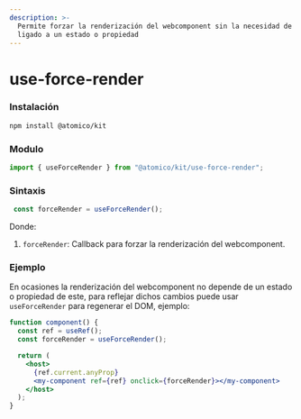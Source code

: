 ```yaml
---
description: >-
  Permite forzar la renderización del webcomponent sin la necesidad de estar
  ligado a un estado o propiedad
---
```


# use-force-render

### Instalación

```bash
npm install @atomico/kit
```

### Modulo

```javascript
import { useForceRender } from "@atomico/kit/use-force-render";
```

### Sintaxis

```javascript
 const forceRender = useForceRender();
```

Donde: 

1. `forceRender`: Callback para forzar la renderización del webcomponent.

### Ejemplo

En ocasiones la renderización del webcomponent no depende de un estado o propiedad de este, para reflejar dichos cambios  puede usar `useForceRender` para regenerar el DOM, ejemplo:

```jsx
function component() {
  const ref = useRef();
  const forceRender = useForceRender();

  return (
    <host>
      {ref.current.anyProp}
      <my-component ref={ref} onclick={forceRender}></my-component>
    </host>
  );
}
```

